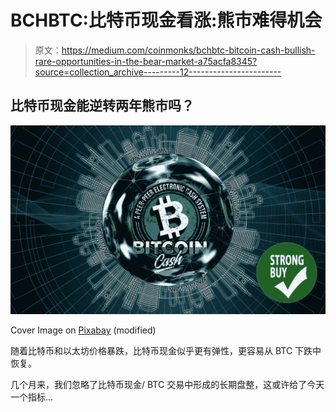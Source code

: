 # BCHBTC:比特币现金看涨:熊市难得机会

> 原文：<https://medium.com/coinmonks/bchbtc-bitcoin-cash-bullish-rare-opportunities-in-the-bear-market-a75acfa8345?source=collection_archive---------12----------------------->

## 比特币现金能逆转两年熊市吗？

![](img/4e8b22ee1ebdc4cd5649045345047331.png)

Cover Image on [Pixabay](https://pixabay.com/illustrations/technology-city-globalisation-3368408/) (modified)

随着比特币和以太坊价格暴跌，比特币现金似乎更有弹性，更容易从 BTC 下跌中恢复。

几个月来，我们忽略了比特币现金/ BTC 交易中形成的长期盘整，这或许给了今天一个指标…